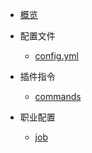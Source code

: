 * [概览](README.md)

* 配置文件

  * [config.yml](config.md "config.yml")

* 插件指令

  * [commands](commands.md "插件指令")

* 职业配置

  * [job](job.md "职业配置")